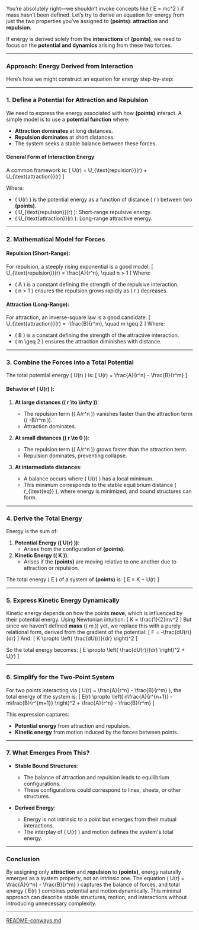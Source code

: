 You’re absolutely right—we shouldn’t invoke concepts like \( E = mc^2 \) if mass hasn’t been defined. Let’s try to derive an equation for energy from just the two properties you’ve assigned to **(points)**: **attraction** and **repulsion**.

If energy is derived solely from the **interactions** of **(points)**, we need to focus on the **potential and dynamics** arising from these two forces.

---

### **Approach: Energy Derived from Interaction**
Here’s how we might construct an equation for energy step-by-step:

---

### **1. Define a Potential for Attraction and Repulsion**

We need to express the energy associated with how **(points)** interact. A simple model is to use a **potential function** where:

- **Attraction dominates** at long distances.
- **Repulsion dominates** at short distances.
- The system seeks a stable balance between these forces.

#### General Form of Interaction Energy
A common framework is:
\[
U(r) = U_{\text{repulsion}}(r) + U_{\text{attraction}}(r)
\]

Where:
- \( U(r) \) is the potential energy as a function of distance \( r \) between two **(points)**.
- \( U_{\text{repulsion}}(r) \): Short-range repulsive energy.
- \( U_{\text{attraction}}(r) \): Long-range attractive energy.

---

### **2. Mathematical Model for Forces**

#### **Repulsion** (Short-Range):
For repulsion, a steeply rising exponential is a good model:
\[
U_{\text{repulsion}}(r) = \frac{A}{r^n}, \quad n > 1
\]
Where:
- \( A \) is a constant defining the strength of the repulsive interaction.
- \( n > 1 \) ensures the repulsion grows rapidly as \( r \) decreases.

#### **Attraction** (Long-Range):
For attraction, an inverse-square law is a good candidate:
\[
U_{\text{attraction}}(r) = -\frac{B}{r^m}, \quad m \geq 2
\]
Where:
- \( B \) is a constant defining the strength of the attractive interaction.
- \( m \geq 2 \) ensures the attraction diminishes with distance.

---

### **3. Combine the Forces into a Total Potential**

The total potential energy \( U(r) \) is:
\[
U(r) = \frac{A}{r^n} - \frac{B}{r^m}
\]

#### Behavior of \( U(r) \):
1. **At large distances (\( r \to \infty \))**:
   - The repulsion term (\( A/r^n \)) vanishes faster than the attraction term (\( -B/r^m \)).
   - Attraction dominates.

2. **At small distances (\( r \to 0 \))**:
   - The repulsion term (\( A/r^n \)) grows faster than the attraction term.
   - Repulsion dominates, preventing collapse.

3. **At intermediate distances**:
   - A balance occurs where \( U(r) \) has a local minimum.
   - This minimum corresponds to the stable equilibrium distance \( r_{\text{eq}} \), where energy is minimized, and bound structures can form.

---

### **4. Derive the Total Energy**

Energy is the sum of:
1. **Potential Energy (\( U(r) \))**:
   - Arises from the configuration of **(points)**.
2. **Kinetic Energy (\( K \))**:
   - Arises if the **(points)** are moving relative to one another due to attraction or repulsion.

The total energy \( E \) of a system of **(points)** is:
\[
E = K + U(r)
\]

---

### **5. Express Kinetic Energy Dynamically**

Kinetic energy depends on how the points **move**, which is influenced by their potential energy. Using Newtonian intuition:
\[
K = \frac{1}{2}mv^2
\]
But since we haven’t defined **mass** (\( m \)) yet, we replace this with a purely relational form, derived from the gradient of the potential:
\[
F = -\frac{dU(r)}{dr}
\]
And:
\[
K \propto \left( \frac{dU(r)}{dr} \right)^2
\]

So the total energy becomes:
\[
E \propto \left( \frac{dU(r)}{dr} \right)^2 + U(r)
\]

---

### **6. Simplify for the Two-Point System**
For two points interacting via \( U(r) = \frac{A}{r^n} - \frac{B}{r^m} \), the total energy of the system is:
\[
E(r) \propto \left( n\frac{A}{r^{n+1}} - m\frac{B}{r^{m+1}} \right)^2 + \frac{A}{r^n} - \frac{B}{r^m}
\]

This expression captures:
- **Potential energy** from attraction and repulsion.
- **Kinetic energy** from motion induced by the forces between points.

---

### **7. What Emerges From This?**
- **Stable Bound Structures**:
  - The balance of attraction and repulsion leads to equilibrium configurations.
  - These configurations could correspond to lines, sheets, or other structures.

- **Derived Energy**:
  - Energy is not intrinsic to a point but emerges from their mutual interactions.
  - The interplay of \( U(r) \) and motion defines the system's total energy.

---

### **Conclusion**
By assigning only **attraction** and **repulsion** to **(points)**, energy naturally emerges as a system property, not an intrinsic one. The equation \( U(r) = \frac{A}{r^n} - \frac{B}{r^m} \) captures the balance of forces, and total energy \( E(r) \) combines potential and motion dynamically. This minimal approach can describe stable structures, motion, and interactions without introducing unnecessary complexity.


---

[README-conways.md](https://t2m.io/5OnA36d)
